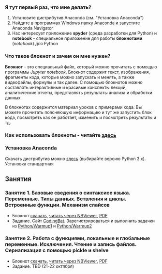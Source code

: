### Я тут первый раз, что мне делать?

1. Установите дистрибутив Anaconda (см. "Установка Anaconda")
2. Найдите в программах Windows папку Anaconda и запустите Anaconda Navigator
3. Нас интересует приложение **spyder** (среда разработки для Python) и **notebook** - специальное приложение
для работы **блокнотами** (*notebook*) для Python

### Что такое блокнот и зачем он мне нужен?

**Блокнот** - это специальный файл, который можно прочитать с помощью программы *Jupyter notebook*. Блокнот содержит текст, изображения,
фрагменты кода, которые можно запускать и менять, а также видеофайлы, формулы и так далее. С помощью блокнотов можно составлять интерактивные и красивые конспекты лекций, аналитические отчеты, представлять результаты анализа и обработки данных.

В блокнотах содержится материал уроков с примерами кода. Вы можете прочитать поясняющую информацию и тут же запустить блок кода, посмотреть как он работает, изменить и посмотреть результаты и тд.

### Как использовать блокноты - читайте [здесь](https://goo.gl/prJrmg)

### Установка Anaconda

Скачать дистрибутив можно [здесь](https://www.anaconda.com/download/) (выбирайте версию Python 3.x). Установка стандартная

## Занятия

### Занятие 1. Базовые сведения о синтаксисе языка. Переменные. Типы данных. Ветвления и циклы. Встроенные функции. Механизм слайсов

* Блокнот [скачать](https://goo.gl/XihwMS), [читать через NBViewer](https://nbviewer.jupyter.org/urls/dl.dropbox.com/s/cbcitgrptoy3h1c/lesson1.ipynb), [PDF](https://goo.gl/56d7Yk)
* Задание. Сайт [CodingBat](www.codingbat.com). Зарегистрироваться и выполнить задачки из [Python/Warmup1](http://codingbat.com/python/Warmup-1) и [Python/Warmup2](http://codingbat.com/python/Warmup-2)

### Занятие 2. Работа с функциями, локальные и глобальные переменные. Исключения. Чтение и запись файлов. Сериализация с помощью pickle и shelve

* Блокнот [скачать](https://goo.gl/4MykxH), [читать через NBViewer](https://nbviewer.jupyter.org/urls/dl.dropbox.com/s/ibal9sffp5z10cl/lesson2.ipynb), [PDF](https://goo.gl/JPZCxK)
* Задание. TBD (21-22 октября)

